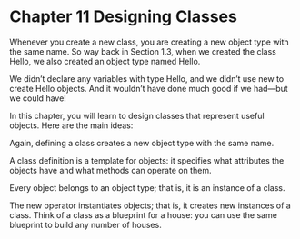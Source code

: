 # Chapter 11  Designing Classes

Whenever you create a new class, you are creating a new object type with the same name. So way back in Section 1.3, when we created the class Hello, we also created an object type named Hello.

We didn’t declare any variables with type Hello, and we didn’t use new to create Hello objects. And it wouldn’t have done much good if we had—but we could have!

In this chapter, you will learn to design classes that represent useful objects. Here are the main ideas:

Again, defining a class creates a new object type with the same name.

A class definition is a template for objects: it specifies what attributes the objects have and what methods can operate on them.

Every object belongs to an object type; that is, it is an instance of a class.

The new operator instantiates objects; that is, it creates new instances of a class.
Think of a class as a blueprint for a house: you can use the same blueprint to build any number of houses.
